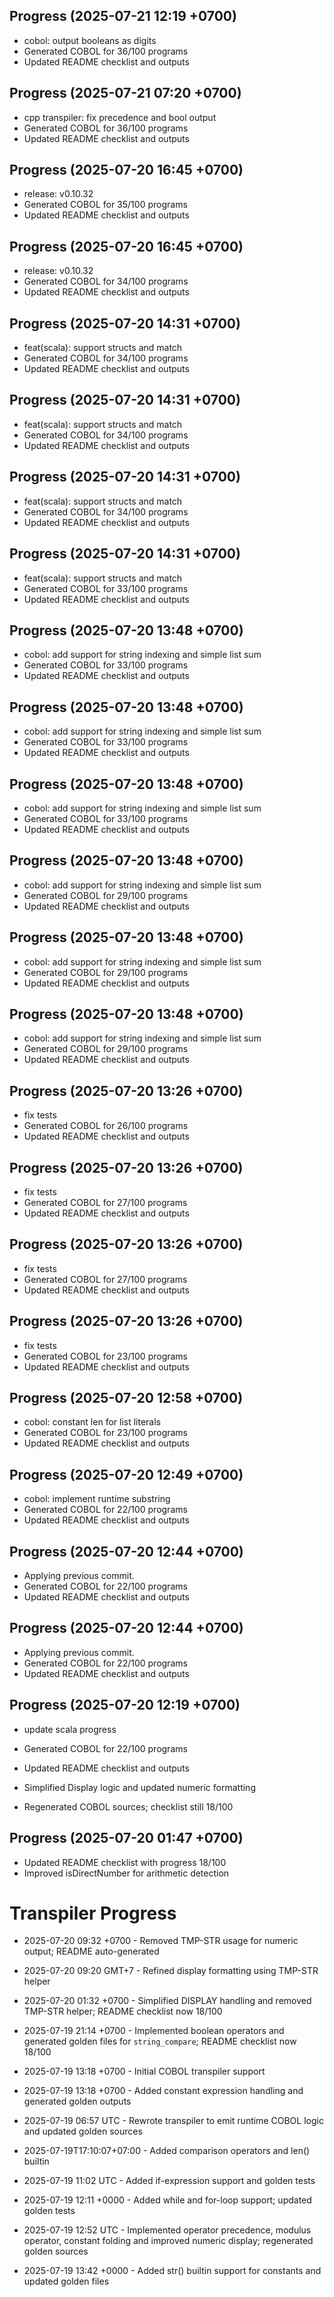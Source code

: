 ## Progress (2025-07-21 12:19 +0700)
- cobol: output booleans as digits
- Generated COBOL for 36/100 programs
- Updated README checklist and outputs

## Progress (2025-07-21 07:20 +0700)
- cpp transpiler: fix precedence and bool output
- Generated COBOL for 36/100 programs
- Updated README checklist and outputs

## Progress (2025-07-20 16:45 +0700)
- release: v0.10.32
- Generated COBOL for 35/100 programs
- Updated README checklist and outputs

## Progress (2025-07-20 16:45 +0700)
- release: v0.10.32
- Generated COBOL for 34/100 programs
- Updated README checklist and outputs

## Progress (2025-07-20 14:31 +0700)
- feat(scala): support structs and match
- Generated COBOL for 34/100 programs
- Updated README checklist and outputs

## Progress (2025-07-20 14:31 +0700)
- feat(scala): support structs and match
- Generated COBOL for 34/100 programs
- Updated README checklist and outputs

## Progress (2025-07-20 14:31 +0700)
- feat(scala): support structs and match
- Generated COBOL for 34/100 programs
- Updated README checklist and outputs

## Progress (2025-07-20 14:31 +0700)
- feat(scala): support structs and match
- Generated COBOL for 33/100 programs
- Updated README checklist and outputs

## Progress (2025-07-20 13:48 +0700)
- cobol: add support for string indexing and simple list sum
- Generated COBOL for 33/100 programs
- Updated README checklist and outputs

## Progress (2025-07-20 13:48 +0700)
- cobol: add support for string indexing and simple list sum
- Generated COBOL for 33/100 programs
- Updated README checklist and outputs

## Progress (2025-07-20 13:48 +0700)
- cobol: add support for string indexing and simple list sum
- Generated COBOL for 33/100 programs
- Updated README checklist and outputs

## Progress (2025-07-20 13:48 +0700)
- cobol: add support for string indexing and simple list sum
- Generated COBOL for 29/100 programs
- Updated README checklist and outputs

## Progress (2025-07-20 13:48 +0700)
- cobol: add support for string indexing and simple list sum
- Generated COBOL for 29/100 programs
- Updated README checklist and outputs

## Progress (2025-07-20 13:48 +0700)
- cobol: add support for string indexing and simple list sum
- Generated COBOL for 29/100 programs
- Updated README checklist and outputs

## Progress (2025-07-20 13:26 +0700)
- fix tests
- Generated COBOL for 26/100 programs
- Updated README checklist and outputs

## Progress (2025-07-20 13:26 +0700)
- fix tests
- Generated COBOL for 27/100 programs
- Updated README checklist and outputs

## Progress (2025-07-20 13:26 +0700)
- fix tests
- Generated COBOL for 27/100 programs
- Updated README checklist and outputs

## Progress (2025-07-20 13:26 +0700)
- fix tests
- Generated COBOL for 23/100 programs
- Updated README checklist and outputs

## Progress (2025-07-20 12:58 +0700)
- cobol: constant len for list literals
- Generated COBOL for 23/100 programs
- Updated README checklist and outputs

## Progress (2025-07-20 12:49 +0700)
- cobol: implement runtime substring
- Generated COBOL for 22/100 programs
- Updated README checklist and outputs

## Progress (2025-07-20 12:44 +0700)
- Applying previous commit.
- Generated COBOL for 22/100 programs
- Updated README checklist and outputs

## Progress (2025-07-20 12:44 +0700)
- Applying previous commit.
- Generated COBOL for 22/100 programs
- Updated README checklist and outputs

## Progress (2025-07-20 12:19 +0700)
- update scala progress
- Generated COBOL for 22/100 programs
- Updated README checklist and outputs

- Simplified Display logic and updated numeric formatting
- Regenerated COBOL sources; checklist still 18/100

## Progress (2025-07-20 01:47 +0700)
- Updated README checklist with progress 18/100
- Improved isDirectNumber for arithmetic detection

# Transpiler Progress

- 2025-07-20 09:32 +0700 - Removed TMP-STR usage for numeric output; README auto-generated

- 2025-07-20 09:20 GMT+7 - Refined display formatting using TMP-STR helper

- 2025-07-20 01:32 +0700 - Simplified DISPLAY handling and removed TMP-STR helper; README checklist now 18/100
- 2025-07-19 21:14 +0700 - Implemented boolean operators and generated golden files for `string_compare`; README checklist now 18/100

- 2025-07-19 13:18 +0700 - Initial COBOL transpiler support
- 2025-07-19 13:18 +0700 - Added constant expression handling and generated golden outputs
- 2025-07-19 06:57 UTC - Rewrote transpiler to emit runtime COBOL logic and updated golden sources
- 2025-07-19T17:10:07+07:00 - Added comparison operators and len() builtin
- 2025-07-19 11:02 UTC - Added if-expression support and golden tests
- 2025-07-19 12:11 +0000 - Added while and for-loop support; updated golden tests
- 2025-07-19 12:52 UTC - Implemented operator precedence, modulus operator, constant folding and improved numeric display; regenerated golden sources
- 2025-07-19 13:42 +0000 - Added str() builtin support for constants and updated golden files

